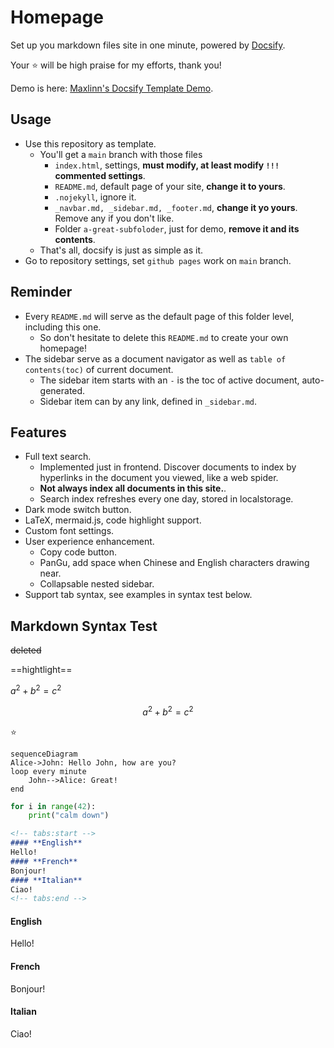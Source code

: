 # Homepage

Set up you markdown files site in one minute, powered by [Docsify](https://docsify.js.org/).

Your :star: will be high praise for my efforts, thank you!

Demo is here: [Maxlinn's Docsify Template Demo](https://maxlinn.site/linn-docsify-template).

## Usage

- Use this repository as template.
  - You'll get a `main` branch with those files
    - `index.html`, settings, **must modify, at least modify `!!!` commented settings**.
    - `README.md`, default page of your site, **change it to yours**.
    - `.nojekyll`, ignore it.
    - `_navbar.md, _sidebar.md, _footer.md`, **change it yo yours**. Remove any if you don't like.
    - Folder `a-great-subfoloder`, just for demo, **remove it and its contents**.
  - That's all, docsify is just as simple as it.
- Go to repository settings, set `github pages` work on `main` branch.

## Reminder

- Every `README.md` will serve as the default page of this folder level, including this one. 
  - So don't hesitate to delete this `README.md` to create your own homepage!
- The sidebar serve as a document navigator as well as `table of contents(toc)` of current document.
  - The sidebar item starts with an `-` is the toc of active document, auto-generated.
  - Sidebar item can by any link, defined in `_sidebar.md`.

## Features

- Full text search.
  - Implemented just in frontend. Discover documents to index by hyperlinks in the document you viewed, like a web spider.
  - **Not always index all documents in this site.**.
  - Search index refreshes every one day, stored in localstorage.
- Dark mode switch button.
- LaTeX, mermaid.js, code highlight support.
- Custom font settings.
- User experience enhancement.
  - Copy code button.
  - PanGu, add space when Chinese and English characters drawing near.
  - Collapsable nested sidebar.
- Support tab syntax, see examples in syntax test below.

## Markdown Syntax Test

~~deleted~~

==hightlight==

$a^2+b^2=c^2$

$$
a^2+b^2=c^2
$$

:star:

```mermaid
sequenceDiagram
Alice->John: Hello John, how are you?
loop every minute
    John-->Alice: Great!
end
```

```python
for i in range(42):
    print("calm down")
```

```markdown
<!-- tabs:start -->
#### **English**
Hello!
#### **French**
Bonjour!
#### **Italian**
Ciao!
<!-- tabs:end -->
```

<!-- tabs:start -->
#### **English**
Hello!
#### **French**
Bonjour!
#### **Italian**
Ciao!
<!-- tabs:end -->